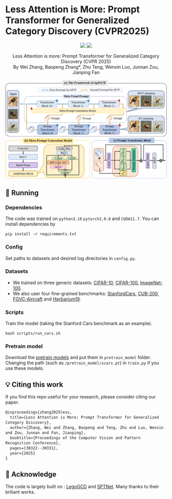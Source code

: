 # Less Attention is More: Prompt Transformer for Generalized Category Discovery (CVPR2025)

<p align="center">
    <a href="https://openaccess.thecvf.com/content/CVPR2025/html/Zhang_Less_Attention_is_More_Prompt_Transformer_for_Generalized_Category_Discovery_CVPR_2025_paper.html"><img src="https://img.shields.io/badge/-CVPR%202025-68488b"></a>
  <a href="https://github.com/CVMI-Lab/SlotCon/blob/master/LICENSE"><img src="https://img.shields.io/badge/License-MIT-blue.svg"></a>
</p>
<p align="center">
	Less Attention is more: Prompt Transformer for Generalized Category Discovery (CVPR 2025)<br>
  By
  Wei Zhang, 
  Baopeng Zhang*, 
  Zhu Teng,
  Wenxin Luo, 
  Junnan Zou,
  Jianping Fan
</p>
 

![overview](assets/overview.png)
## 🏃 Running
### Dependencies
The code was trained on ```python3.10``` ```pytorch2.0.0``` and ```CUDA11.7```.
You can install dependencies by 
```
pip install -r requirements.txt
```

### Config
Set paths to datasets and desired log directories in ```config.py```.

### Datasets
* We trained on three generic datasets: [CIFAR-10](https://docs.pytorch.org/vision/main/generated/torchvision.datasets.CIFAR10.html), [CIFAR-100](https://docs.pytorch.org/vision/main/generated/torchvision.datasets.CIFAR100.html), [ImageNet-100](https://docs.pytorch.org/vision/main/generated/torchvision.datasets.ImageNet.html#torchvision.datasets.ImageNet).
* We also user four fine-grained benchmarks: [StanfordCars](https://github.com/sgvaze/osr_closed_set_all_you_need#ssb), [CUB-200](https://github.com/sgvaze/osr_closed_set_all_you_need#ssb), [FGVC-Aircraft](https://github.com/sgvaze/osr_closed_set_all_you_need#ssb) and [Herbarium19](https://www.kaggle.com/c/herbarium-2019-fgvc6).

### Scripts
Train the model (taking the Stanford Cars benchmark as an example).
```
bash scripts/run_cars.sh
```

### Pretrain model
Download the [pretrain models](https://drive.google.com/drive/folders/1T6dAzWCsjMoc7VEspLjFTvrvhPeDNNMx) and put them in ```pretrain_model``` folder. Changing the path (such as ```/pretrain_model/scars.pt```) in ```train.py``` if you use these models.

## 💡 Citing this work
If you find this repo useful for your research, please consider citing our paper:
```
@inproceedings{zhang2025less,
  title={Less Attention is More: Prompt Transformer for Generalized Category Discovery},
  author={Zhang, Wei and Zhang, Baopeng and Teng, Zhu and Luo, Wenxin and Zou, Junnan and Fan, Jianping},
  booktitle={Proceedings of the Computer Vision and Pattern Recognition Conference},
  pages={30322--30331},
  year={2025}
}
```

## 💜 Acknowledge
The code is largely built on : [LegoGCD](https://github.com/Cliffia123/LegoGCD) and [SPTNet](https://visual-ai.github.io/sptnet/). Many thanks to their briliant works.